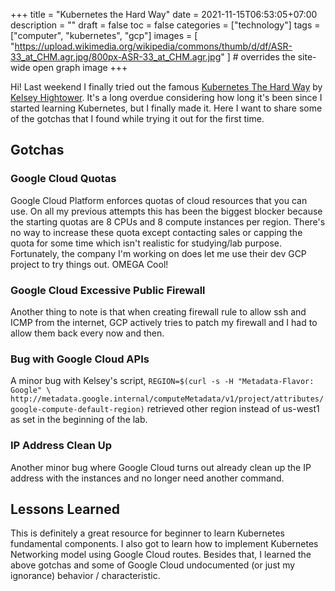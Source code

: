 +++
title = "Kubernetes the Hard Way"
date = 2021-11-15T06:53:05+07:00
description = ""
draft = false
toc = false
categories = ["technology"]
tags = ["computer", "kubernetes", "gcp"]
images = [
  "https://upload.wikimedia.org/wikipedia/commons/thumb/d/df/ASR-33_at_CHM.agr.jpg/800px-ASR-33_at_CHM.agr.jpg"
] # overrides the site-wide open graph image
+++

Hi! Last weekend I finally tried out the famous [Kubernetes The Hard
Way](https://github.com/kelseyhightower/kubernetes-the-hard-way) by [Kelsey
Hightower](https://twitter.com/kelseyhightower). It's a long overdue considering
how long it's been since I started learning Kubernetes, but I finally made it.
Here I want to share some of the gotchas that I found while trying it out for
the first time.

<!--more-->

## Gotchas

### Google Cloud Quotas

Google Cloud Platform enforces quotas of cloud resources that you can use. On
all my previous attempts this has been the biggest blocker because the starting
quotas are 8 CPUs and 8 compute instances per region. There's no way to increase
these quota except contacting sales or capping the quota for some time which
isn't realistic for studying/lab purpose. Fortunately, the company I'm working
on does let me use their dev GCP project to try things out. OMEGA Cool!

### Google Cloud Excessive Public Firewall

Another thing to note is that when creating firewall rule to allow ssh and ICMP
from the internet, GCP actively tries to patch my firewall and I had to allow
them back every now and then.

### Bug with Google Cloud APIs

A minor bug with Kelsey's script, `REGION=$(curl -s -H "Metadata-Flavor: Google"
\
http://metadata.google.internal/computeMetadata/v1/project/attributes/google-compute-default-region)`
retrieved other region instead of us-west1 as set in the beginning of the lab.

### IP Address Clean Up

Another minor bug where Google Cloud turns out already clean up the IP address
with the instances and no longer need another command.

## Lessons Learned

This is definitely a great resource for beginner to learn Kubernetes fundamental
components. I also got to learn how to implement Kubernetes Networking model
using Google Cloud routes. Besides that, I learned the above gotchas and some of
Google Cloud undocumented (or just my ignorance) behavior / characteristic.
